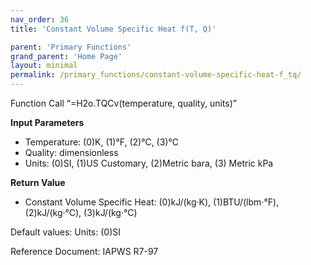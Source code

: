 ```yaml
---
nav_order: 36
title: 'Constant Volume Specific Heat f(T, Q)'

parent: 'Primary Functions'
grand_parent: 'Home Page'
layout: minimal
permalink: /primary_functions/constant-volume-specific-heat-f_tq/
---
```


Function Call “=H2o.TQCv(temperature, quality, units)”

**Input Parameters**

- Temperature: (0)K, (1)°F, (2)°C, (3)°C
- Quality: dimensionless
- Units: (0)SI, (1)US Customary, (2)Metric bara, (3) Metric kPa

**Return Value**

- Constant Volume Specific Heat: (0)kJ/(kg·K), (1)BTU/(lbm·°F), (2)kJ/(kg·°C), (3)kJ/(kg·°C)

Default values: Units: (0)SI

Reference Document: IAPWS R7-97